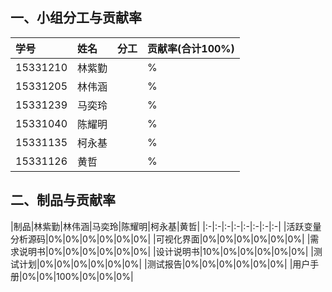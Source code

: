 ## 一、小组分工与贡献率

|学号|姓名|分工|贡献率(合计100%)
|:-|:-|:-|:-|
|15331210|林紫勤||%|
|15331205|林伟涵||%|
|15331239|马奕玲||%|
|15331040|陈耀明||%|
|15331135|柯永基||%|
|15331126|黄哲||%|


## 二、制品与贡献率

|制品|林紫勤|林伟涵|马奕玲|陈耀明|柯永基|黄哲|
|:-|:-|:-|:-|:-|:-|:-|:-|
|活跃变量分析源码|0%|0%|0%|0%|0%|0%|
|可视化界面|0%|0%|0%|0%|0%|0%|
|需求说明书|0%|0%|0%|0%|0%|0%|
|设计说明书|10%|0%|0%|0%|0%|0%|
|测试计划|0%|0%|0%|0%|0%|0%|
|测试报告|0%|0%|0%|0%|0%|0%|
|用户手册|0%|0%|100%|0%|0%|0%|

